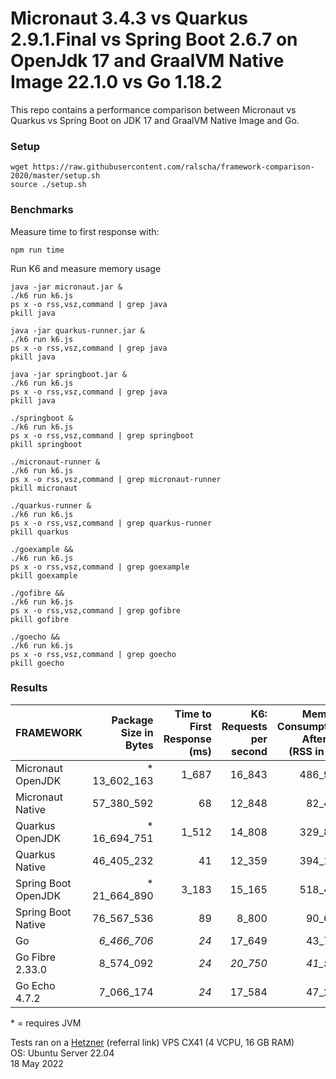 # Micronaut 3.4.3 vs Quarkus 2.9.1.Final vs Spring Boot 2.6.7 on OpenJdk 17 and GraalVM Native Image 22.1.0 vs Go 1.18.2

This repo contains a performance comparison between Micronaut vs Quarkus vs Spring Boot on JDK 17 and GraalVM Native Image and Go.    

### Setup

```
wget https://raw.githubusercontent.com/ralscha/framework-comparison-2020/master/setup.sh
source ./setup.sh
```

### Benchmarks

Measure time to first response with:
```
npm run time
```

Run K6 and measure memory usage

```
java -jar micronaut.jar &
./k6 run k6.js
ps x -o rss,vsz,command | grep java
pkill java

java -jar quarkus-runner.jar &
./k6 run k6.js
ps x -o rss,vsz,command | grep java
pkill java

java -jar springboot.jar &
./k6 run k6.js
ps x -o rss,vsz,command | grep java
pkill java

./springboot &
./k6 run k6.js
ps x -o rss,vsz,command | grep springboot
pkill springboot

./micronaut-runner &
./k6 run k6.js
ps x -o rss,vsz,command | grep micronaut-runner
pkill micronaut

./quarkus-runner &
./k6 run k6.js
ps x -o rss,vsz,command | grep quarkus-runner
pkill quarkus

./goexample &&
./k6 run k6.js
ps x -o rss,vsz,command | grep goexample
pkill goexample

./gofibre &&
./k6 run k6.js
ps x -o rss,vsz,command | grep gofibre
pkill gofibre

./goecho &&
./k6 run k6.js
ps x -o rss,vsz,command | grep goecho
pkill goecho
```


### Results

| FRAMEWORK              | Package Size in Bytes | Time to First Response (ms) | K6: Requests per second | Memory Consumption After K6 (RSS in kB) |
|---|--:|--:|--:|--:|
| Micronaut OpenJDK    | \* 13_602_163 | 1_687 | 16_843 | 486_915 |
| Micronaut Native     | 57_380_592 | 68  | 12_848 | 82_449 |
| Quarkus OpenJDK      | \* 16_694_751 | 1_512 | 14_808 | 329_800 |
| Quarkus Native       | 46_405_232  | 41 | 12_359 | 394_152 |
| Spring Boot OpenJDK  | \* 21_664_890 | 3_183 | 15_165 | 518_447 |
| Spring Boot Native   | 76_567_536 | 89 | 8_800 | 90_636 |
| Go                   | *6_466_706*  | *24* | 17_649 | 43_703 |
| Go Fibre 2.33.0      | 8_574_092  | *24* | *20_750* | *41_597* |
| Go Echo  4.7.2       | 7_066_174  | *24* | 17_584 | 47_298 |

\* = requires JVM

Tests ran on a [Hetzner](https://hetzner.cloud/?ref=n8nOAQHMszMa) (referral link) VPS CX41 (4 VCPU, 16 GB RAM)      
OS: Ubuntu Server 22.04     
18 May 2022

